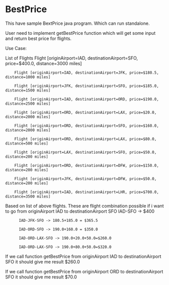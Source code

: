 # BestPrice

This have sample BextPrice java program. Which can run standalone.

User need to implement getBestPrice function which will get some input and return best price for flights.


Use Case:

  List of Flights
		Flight [originAirport=IAD, destinationAirport=SFO, price=$400.0, distance=3000 miles]
		
		Flight [originAirport=IAD, destinationAirport=JFK, price=$180.5, distance=1000 miles]
		
		Flight [originAirport=JFK, destinationAirport=SFO, price=$185.0, distance=1500 miles]
		
		Flight [originAirport=IAD, destinationAirport=ORD, price=$190.0, distance=2500 miles]
		
		Flight [originAirport=ORD, destinationAirport=LAX, price=$20.0, distance=2000 miles]
		
		Flight [originAirport=ORD, destinationAirport=SFO, price=$160.0, distance=2000 miles]
		
		Flight [originAirport=ORD, destinationAirport=LAX, price=$80.0, distance=500 miles]
		
		Flight [originAirport=LAX, destinationAirport=SFO, price=$50.0, distance=200 miles]
		
		Flight [originAirport=ORD, destinationAirport=DFW, price=$150.0, distance=200 miles]
		
		Flight [originAirport=JFK, destinationAirport=DFW, price=$50.0, distance=200 miles]
		
		Flight [originAirport=IAD, destinationAirport=LHR, price=$700.0, distance=3500 miles]
		
		
  Based on list of above flights. These are flight combination possible if i want to go from originAirport IAD to destinationAirport SFO 
		  IAD-SFO -> $400
		  
		  IAD-JFK-SFO -> 180.5+185.0 = $365.5
		  
		  IAD-ORD-SFO -> 190.0+160.0 = $350.0
		  
		  IAD-ORD-LAX-SFO -> 190.0+20.0+50.0=$260.0
		  
		  IAD-ORD-LAX-SFO -> 190.0+80.0+50.0=$320.0
		  
      
 If we call function getBestPrice from originAirport IAD to destinationAirport SFO  it should give me result $260.0
 
 If we call function getBestPrice from originAirport ORD to destinationAirport SFO  it should give me result $70.0
      
		
